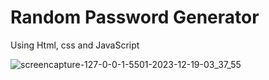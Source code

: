 # Random Password Generator
Using Html, css and JavaScript

![screencapture-127-0-0-1-5501-2023-12-19-03_37_55](https://github.com/anjanadave/Random-Password-Generator/assets/138798176/d2db1f84-9b64-462d-b610-f1b810e7bf1a)
